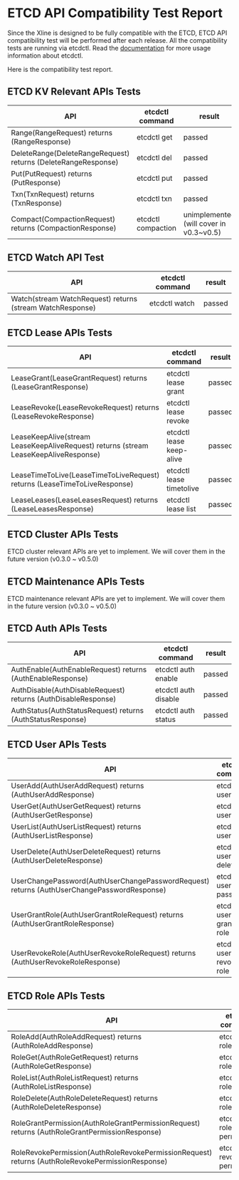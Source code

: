 # ETCD API Compatibility Test Report

Since the Xline is designed to be fully compatible with the ETCD, ETCD API compatibility test will be performed after each release. All the compatibility tests are running via etcdctl. Read the [documentation](https://github.com/etcd-io/etcd/blob/main/etcdctl/README.md) for more usage information about etcdctl.

Here is the compatibility test report.

## ETCD KV Relevant APIs Tests

| API | etcdctl command | result |
| --- | --- | --- |
| Range(RangeRequest) returns (RangeResponse) | etcdctl get  | passed |
| DeleteRange(DeleteRangeRequest) returns (DeleteRangeResponse) | etcdctl del | passed |
| Put(PutRequest) returns (PutResponse) | etcdctl put | passed |
| Txn(TxnRequest) returns (TxnResponse) | etcdctl txn | passed |
| Compact(CompactionRequest) returns (CompactionResponse) | etcdctl compaction | unimplemented (will cover in v0.3~v0.5) |


## ETCD Watch API Test

| API | etcdctl command | result |
| --- | --- | --- |
| Watch(stream WatchRequest) returns (stream WatchResponse)	| etcdctl watch | 	passed

## ETCD Lease APIs Tests

| API | etcdctl command | result |
| --- | --- | --- |
| LeaseGrant(LeaseGrantRequest) returns (LeaseGrantResponse) |	etcdctl lease grant | passed |
| LeaseRevoke(LeaseRevokeRequest) returns (LeaseRevokeResponse)	| etcdctl lease revoke | passed |
| LeaseKeepAlive(stream LeaseKeepAliveRequest) returns (stream LeaseKeepAliveResponse)	| etcdctl lease keep-alive |	passed |
| LeaseTimeToLive(LeaseTimeToLiveRequest) returns (LeaseTimeToLiveResponse) | etcdctl lease timetolive | passed |
| LeaseLeases(LeaseLeasesRequest) returns (LeaseLeasesResponse) |	etcdctl lease list |	passed |


## ETCD Cluster APIs Tests

ETCD cluster relevant APIs are yet to implement. We will cover them in the future version (v0.3.0 ~ v0.5.0)

## ETCD Maintenance APIs Tests

ETCD maintenance relevant APIs are yet to implement. We will cover them in the future version (v0.3.0 ~ v0.5.0)


## ETCD Auth APIs Tests

| API | etcdctl command | result |
| --- | --- | --- |
| AuthEnable(AuthEnableRequest) returns (AuthEnableResponse) |	etcdctl auth enable	| passed |
| AuthDisable(AuthDisableRequest) returns (AuthDisableResponse) |	etcdctl auth disable | passed |
| AuthStatus(AuthStatusRequest) returns (AuthStatusResponse)	| etcdctl auth status |	passed |


## ETCD User APIs Tests

| API | etcdctl command | result |
| --- | --- | --- |
| UserAdd(AuthUserAddRequest) returns (AuthUserAddResponse) |	etcdctl user add | passed |
| UserGet(AuthUserGetRequest) returns (AuthUserGetResponse) |	etcdctl user get |	passed |
| UserList(AuthUserListRequest) returns (AuthUserListResponse) |	etcdctl user list | passed |
| UserDelete(AuthUserDeleteRequest) returns (AuthUserDeleteResponse) | 	etcdctl user delete	| passed |
| UserChangePassword(AuthUserChangePasswordRequest) returns (AuthUserChangePasswordResponse)	| etcdctl user passwd | passed |
| UserGrantRole(AuthUserGrantRoleRequest) returns (AuthUserGrantRoleResponse) |	etcdctl user grant-role |	passed |
| UserRevokeRole(AuthUserRevokeRoleRequest) returns (AuthUserRevokeRoleResponse)	| etcdctl user revoke-role |	passed |


## ETCD Role APIs Tests

| API | etcdctl command | result |
| --- | --- | --- |
| RoleAdd(AuthRoleAddRequest) returns (AuthRoleAddResponse)	| etcdctl role add |	passed |
| RoleGet(AuthRoleGetRequest) returns (AuthRoleGetResponse) |	etcdctl role get  |	passed |
| RoleList(AuthRoleListRequest) returns (AuthRoleListResponse) |	etcdctl role list |	passed |
| RoleDelete(AuthRoleDeleteRequest) returns (AuthRoleDeleteResponse)	| etcdctl role delete 	| passed |
| RoleGrantPermission(AuthRoleGrantPermissionRequest) returns (AuthRoleGrantPermissionResponse) |	etcdctl role grant-permission  |	passed |
| RoleRevokePermission(AuthRoleRevokePermissionRequest) returns (AuthRoleRevokePermissionResponse) |	etcdctl revoke-permission    |	passed |
